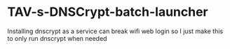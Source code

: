# TAV-s-DNSCrypt-batch-launcher
Installing dnscrypt as a service can break wifi web login so I just make this to only run dnscrypt when needed
